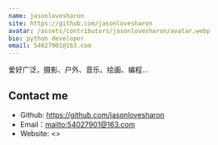 ```yaml
---
name: jasonlovesharon
site: https://github.com/jasonlovesharon
avatar: /assets/contributors/jasonlovesharon/avatar.webp
bio: python developer
email: 54027901@163.com
---
```


爱好广泛，摄影、户外、音乐、绘画、编程...

## Contact me

- Github: <https://github.com/jasonlovesharon>
- Email：<mailto:54027901@163.com>
- Website: <>  

